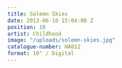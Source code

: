 ```yaml
---
title: Solemn Skies
date: 2013-06-10 15:04:00 Z
position: 18
artist: Childhood
image: "/uploads/solemn-skies.jpg"
catalogue-number: HA012
format: 10" / Digital
---
```


